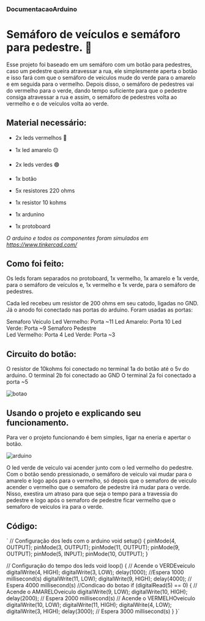 ### DocumentacaoArduino

# Semáforo de veículos e semáforo para pedestre. 🚦

Esse projeto foi baseado em um semáforo com um botão para pedestres, caso um pedestre queira atravessar a rua, ele simplesmente aperta o botão e isso fará com que o semáforo de veiculos mude do verde para o amarelo e em seguida para o vermelho. Depois disso, o semáforo de pedestres vai do vermelho para o verde, dando tempo suficiente para que o pedestre consiga atravessar a rua e assim, o semáforo de pedestres volta ao vermelho e o de veículos volta ao verde.


## Material necessário:

* 2x leds vermelhos 🔴
* 1x led amarelo 🟡
* 2x leds verdes 🟢

* 1x botão 

* 5x resistores 220 ohms
* 1x resistor 10 kohms

* 1x ardunino

* 1x protoboard

*O arduino e todos os componentes foram simulados em https://www.tinkercad.com/*


## Como foi feito:

Os leds foram separados no protoboard, 1x vermelho, 1x amarelo e 1x verde, para o semáforo de veículos e, 1x vermelho e  1x verde, para o semáforo de pedestres.

Cada led recebeu um resistor de 200 ohms em seu catodo, ligadas no GND. Já o anodo foi conectado nas portas do arduino. Foram usadas as portas:
	
   Semaforo Veiculo
	Led Vermelho: Porta ~11
	Led Amarelo: Porta 10
	Led Verde: Porta ~9
   Semaforo Pedestre	
	Led Vermelho: Porta 4
	Led Verde: Porta ~3


## Circuito do botão:

O resistor de 10kohms foi conectado no terminal 1a do botão até o 5v do arduino. 
O terminal 2b foi conectado ao GND
O terminal 2a foi conectado a porta ~5

![botao](https://imgur.com/5l5uh5q) 

## Usando o projeto e explicando seu funcionamento.

Para ver o projeto funcionando é bem simples, ligar na eneria e apertar o botão.

![arduino](https://i.imgur.com/Ch8nHEP.gifv)

O led verde de veiculo vai acender junto com o led vermelho do pedestre. 
Com o botão sendo pressionado, o semáforo de veiculo vai mudar para o amarelo e logo após para o vermelho, só depois que o semaforo de veiculo acender o vermelho que o semaforo de pedestre irá mudar para o verde. 
Nisso, exestira um atraso para que seja o tempo para a travessia do pedestre e logo após o semaforo de pedestre ficar vermelho que o semaforo de veiculos ira para o verde.

## Código: 

` // Configuração dos leds com o arduino
void setup()
{
  pinMode(4, OUTPUT);
  pinMode(3, OUTPUT);
  pinMode(11, OUTPUT);
  pinMode(9, OUTPUT);
  pinMode(5, INPUT);
  pinMode(10, OUTPUT);
}

// Configuração do tempo dos leds
void loop()
{
  // Acende o VERDEveiculo
  digitalWrite(4, HIGH);
  digitalWrite(3, LOW);
  delay(1000); //Espera 1000 millisecond(s)
  digitalWrite(11, LOW);
  digitalWrite(9, HIGH);
  delay(4000); // Espera 4000 millisecond(s)
  //Condicao do botao
  if (digitalRead(5) == 0) {
    // Acende o AMARELOveiculo
    digitalWrite(9, LOW);
    digitalWrite(10, HIGH);
    delay(2000); // Espera 2000 millisecond(s)
    // Acende o VERMELHOveiculo
    digitalWrite(10, LOW);
    digitalWrite(11, HIGH);
    digitalWrite(4, LOW);
    digitalWrite(3, HIGH);
    delay(3000); // Espera 3000 millisecond(s)
  }
}`



